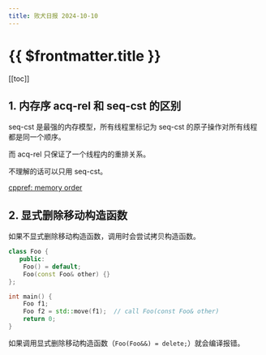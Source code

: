 ```yaml
---
title: 败犬日报 2024-10-10
---
```


# {{ $frontmatter.title }}

[[toc]]

## 1. 内存序 acq-rel 和 seq-cst 的区别

seq-cst 是最强的内存模型，所有线程里标记为 seq-cst 的原子操作对所有线程都是同一个顺序。

而 acq-rel 只保证了一个线程内的重排关系。

不理解的话可以只用 seq-cst。

[cppref: memory order](https://zh.cppreference.com/w/cpp/atomic/memory_order)

## 2. 显式删除移动构造函数

如果不显式删除移动构造函数，调用时会尝试拷贝构造函数。

```cpp
class Foo {
   public:
    Foo() = default;
    Foo(const Foo& other) {}
};

int main() {
    Foo f1;
    Foo f2 = std::move(f1);  // call Foo(const Foo& other)
    return 0;
}
```

如果调用显式删除移动构造函数（`Foo(Foo&&) = delete;`）就会编译报错。
